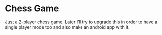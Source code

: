 # Chess Game

Just a 2-player chess game.
Later I'll try to upgrade this in order to have a single player mode too and also make an android app with it.
